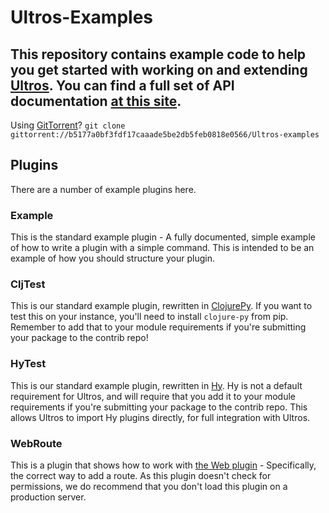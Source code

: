# Ultros-Examples

This repository contains example code to help you get started with working on
and extending [Ultros](https://github.com/UltrosBot/Ultros). You can find 
a full set of API documentation [at this site](http://apidocs.ultros.io).
-------------------

Using [GitTorrent](https://github.com/cjb/GitTorrent)? `git clone gittorrent://b5177a0bf3fdf17caaade5be2db5feb0818e0566/Ultros-examples`

## Plugins

There are a number of example plugins here.

### Example

This is the standard example plugin - A fully documented, simple example of how
to write a plugin with a simple command. This is intended to be an example of
how you should structure your plugin.

### CljTest

This is our standard example plugin, rewritten in [ClojurePy](https://halgari.github.io/clojure-py/). 
If you want to test this on your instance, you'll need to install `clojure-py` 
from pip. Remember to add that to your module requirements if you're submitting 
your package to the contrib repo!

### HyTest

This is our standard example plugin, rewritten in [Hy](http://docs.hylang.org/en/stable/). 
Hy is not a default requirement for Ultros, and will require that you add it to your
module requirements if you're submitting your package to the contrib repo. This allows 
Ultros to import Hy plugins directly, for full integration with Ultros.

### WebRoute

This is a plugin that shows how to work with [the Web plugin](https://github.com/UltrosBot/Ultros-contrib/tree/master/Web) - 
Specifically, the correct way to add a route. As this plugin doesn't check 
for permissions, we do recommend that you don't load this plugin on a production server.
